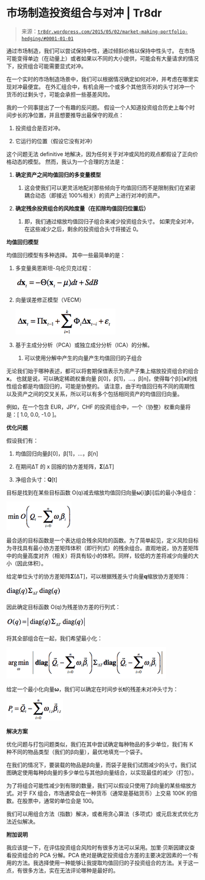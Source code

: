 <!--yml

分类：未分类

日期：2024-05-18 15:27:44

-->

# 市场制造投资组合与对冲 | Tr8dr

> 来源：[`tr8dr.wordpress.com/2015/05/02/market-making-portfolio-hedging/#0001-01-01`](https://tr8dr.wordpress.com/2015/05/02/market-making-portfolio-hedging/#0001-01-01)

通过市场制造，我们可以尝试保持中性，通过倾斜价格以保持中性头寸。 在市场可能变得单边（在动量上）或者如果以不同的大小提供，可能会有大量请求的情况下，投资组合可能需要显式对冲。

在一个实时的市场制造场景中，我们可以根据情况确定如何对冲，并考虑在哪里实现对冲最便宜。 在外汇组合中，有机会用一个或多个其他货币对的头寸对冲一个货币的过剩头寸，可能会承担一些基差风险。

我的一个同事提出了一个有趣的反问题。 假设一个人知道投资组合历史上每个时间步长的净位置，并且想要推导出最保守的观点：

1.  投资组合是否对冲。

1.  它运行的位置（假设它没有对冲）

这个问题无法 definitive 地解决，因为任何关于对冲或风险的观点都假设了正向价格动态的模型。 然而，我认为一个合理的方法是：

1.  **确定资产之间均值回归的多变量模型**

    1.  这会使我们可以更灵活地配对那些倾向于均值回归而不是限制我们在紧密耦合动态（即接近 100%相关）的资产上进行对冲的资产。

1.  **确定残余投资组合的风险度量（在扣除均值回归位置后）**

    1.  即，我们通过缩放均值回归子组合来减少投资组合头寸。 如果完全对冲，在这些减少之后，剩余的投资组合头寸将接近 0。

**均值回归模型**

均值回归模型有多种选择。 其中一些最简单的是：

1.  多变量奥恩斯坦-乌伦贝克过程：

    ![均值回归](img/79854494bce76b00d89dfd40dd2bac47.png)

1.  向量误差修正模型（VECM）

    ![2015 年 5 月 2 日 10.18.17 AM 屏幕截图](img/b5c8415d874ff5bdefc31f69ad8c8f10.png)

1.  基于主成分分析（PCA）或独立成分分析（ICA）的分解。

    1.  可以使用分解中产生的向量产生均值回归的子组合

无论我们始于哪种表述，都可以将套期保值表示为资产子集上缩放投资组合的组合**x**。 也就是说，可以确定稀疏权重向量 β[0]，β[1]，…，β[n]，使得每个β[i]**x**的线性组合都是均值回归的，可能是协整的。 请注意，由于均值回归有不同的周期性以及资产之间的交叉关系，所以可以有多个包括相同资产的均值回归向量。

例如，在一个包含 EUR，JPY，CHF 的投资组合中，一个（协整）权重向量将是：[ 1.0, 0.0, -1.0 ]。

**优化问题**

假设我们有：

1.  均值回归向量β[0]，β[1]，…，β[n]

1.  在期间ΔT 的 x 回报的协方差矩阵，**Σ**[ΔT]

1.  净组合头寸：**Q**[t]

目标是找到在某些目标函数 O(q)减去缩放均值回归向量**ω**[i]**β**[i]后的最小净组合：

![优化](img/6c655e6f718a1dbf2deb4d2f95c58ba3.png)

最合适的目标函数是一个表达组合残余风险的函数。为了简单起见，定义风险目标为寻找具有最小协方差矩阵体积（即行列式）的残余组合。直观地说，协方差矩阵中的向量高度对齐（相关）将具有较小的体积。同样，较低的方差将减少向量的大小（因此体积）。

给定单位头寸的协方差矩阵**Σ**[ΔT]，可以根据残差头寸向量**q**缩放协方差矩阵：

![缩放](img/8f03789b0c430f89042c64b9033761d3.png)

因此确定目标函数 O(q)为残差协方差的行列式：

![O(q)](img/48436f52c3f9fbec84b29ec3ac396573.png)

将其全部组合在一起，我们希望最小化：

![最小化](img/12db1a6ff3137a086b6587682c8c606a.png)

给定一个最小化向量**ω**，我们可以确定在时间步长**t**的残差未对冲头寸为：

![残差](img/d15ba385095886a7c889d1f083be1b15.png)

**解决方案**

优化问题与打包问题类似，我们在其中尝试确定每种物品的多少单位，我们有 K 种不同的物品类型（我们的β向量），最优地填充一个袋子。

在我们的情况下，要装载的物品是β向量，而袋子是我们试图减少的头寸。我们试图确定使用每种β向量的多少单位与其他β向量结合，以实现最佳的减少（打包）。

为了将组合可能性减少到有限的数量，我们可以假设只使用了β向量的某些缩放方式。对于 FX 组合，市场通常会在一种货币（通常是基础货币）上交易 100K 的倍数。在股票中，通常的单位会是 100。

我们可以用组合方法（指数）解决，或者用贪心算法（多项式）或元启发式优化方法近似解决。

**附加说明**

我应该提一下，在评估投资组合风险时有很多方法可以采用。加里·贝斯因建议查看投资组合的 PCA 分解。PCA 绝对是确定投资组合方差的主要决定因素的一个有用的方法。我选择使用一种能够让我提取均值回归的子投资组合的方法。关于这一点，有很多方法，实在无法评论哪种是最好的。
